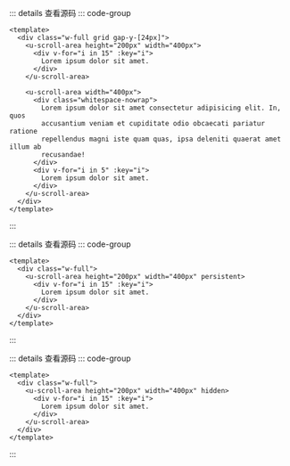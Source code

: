 <!-- import -->
<script setup>
import Basic from '../examples/scroll-area/01.basic.vue'
import Persistent from '../examples/scroll-area/02.persistent.vue'
import Hidden from '../examples/scroll-area/03.hidden.vue'
</script>
<!-- import -->

<!-- component -->
<Basic></Basic>
::: details 查看源码
::: code-group
```vue [template]
<template>
  <div class="w-full grid gap-y-[24px]">
    <u-scroll-area height="200px" width="400px">
      <div v-for="i in 15" :key="i">
        Lorem ipsum dolor sit amet.
      </div>
    </u-scroll-area>

    <u-scroll-area width="400px">
      <div class="whitespace-nowrap">
        Lorem ipsum dolor sit amet consectetur adipisicing elit. In, quos 
        accusantium veniam et cupiditate odio obcaecati pariatur ratione 
        repellendus magni iste quam quas, ipsa deleniti quaerat amet illum ab 
        recusandae!
      </div>
      <div v-for="i in 5" :key="i">
        Lorem ipsum dolor sit amet.
      </div>
    </u-scroll-area>
  </div>
</template>
```

:::
<!-- component -->

<!-- component -->
<Persistent></Persistent>
::: details 查看源码
::: code-group
```vue [template]
<template>
  <div class="w-full">
    <u-scroll-area height="200px" width="400px" persistent>
      <div v-for="i in 15" :key="i">
        Lorem ipsum dolor sit amet.
      </div>
    </u-scroll-area>
  </div>
</template>
```

:::
<!-- component -->

<!-- component -->
<Hidden></Hidden>
::: details 查看源码
::: code-group
```vue [template]
<template>
  <div class="w-full">
    <u-scroll-area height="200px" width="400px" hidden>
      <div v-for="i in 15" :key="i">
        Lorem ipsum dolor sit amet.
      </div>
    </u-scroll-area>
  </div>
</template>
```

:::
<!-- component -->










